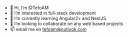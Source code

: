 - 👋 Hi, I’m @TefoAM
- 👀 I’m interested in full-stack development
- 🌱 I’m currently learning Angular2+ and NestJS.
- 💞️ I’m looking to collaborate on any web based projects
- 📫 email me on tefoam@outlook.com

<!---
TefoAM/TefoAM is a ✨ special ✨ repository because its `README.md` (this file) appears on your GitHub profile.
You can click the Preview link to take a look at your changes.
--->

